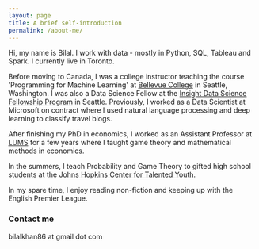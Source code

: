 ```yaml
---
layout: page
title: A brief self-introduction
permalink: /about-me/
---
```


Hi, my name is Bilal. I work with data - mostly in Python, SQL, Tableau and Spark. I currently live in Toronto.

Before moving to Canada, I was a college instructor teaching the course 'Programming for Machine Learning' at [Bellevue College](https://www.bellevuecollege.edu/) in Seattle, Washington. I was also a Data Science Fellow at the [Insight Data Science Fellowship Program](https://insightfellows.com/data-science) in Seattle. Previously, I worked as a Data Scientist at Microsoft on contract where I used natural language processing and deep learning to classify travel blogs.

After finishing my PhD in economics, I worked as an Assistant Professor at [LUMS](https://www.lums.edu.pk/) for a few years where I taught game theory and mathematical methods in economics.

In the summers, I teach Probability and Game Theory to gifted high school students at the [Johns Hopkins Center for Talented Youth](https://cty.jhu.edu/).

In my spare time, I enjoy reading non-fiction and keeping up with the English Premier League.

### Contact me

bilalkhan86 at gmail dot com
